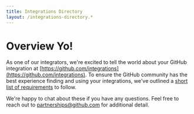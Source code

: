 ```yaml
---
title: Integrations Directory
layout: /integrations-directory.*
---
```


# Overview Yo!

As one of our integrators, we're excited to tell the world about your GitHub integration at [https://github.com/integrations](https://github.com/integrations). To ensure the GitHub community has the best experience finding and using your integrations, we've outlined a [short list of requirements](/integrations-directory/getting-listed/) to follow.

We're happy to chat about these if you have any questions. Feel free to reach out to [partnerships@github.com](mailto:partnerships@github.com) for additional detail.
